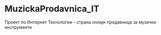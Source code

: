 # MuzickaProdavnica_IT
Проект по Интернет Технологии - страна онлајн продавница за музички инструменти
